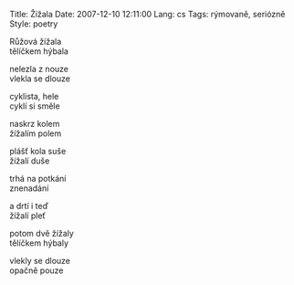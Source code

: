 Title: Žížala
Date: 2007-12-10 12:11:00
Lang: cs
Tags: rýmovaně, seriózně
Style: poetry

Růžová žížala<br>
tělíčkem hýbala

nelezla z nouze<br>
vlekla se dlouze

cyklista, hele<br>
cyklí si směle

naskrz kolem<br>
žížalím polem

plášť kola suše<br>
žížalí duše

trhá na potkání<br>
znenadání

a drtí i teď<br>
žížalí pleť

potom dvě žížaly<br>
tělíčkem hýbaly

vlekly se dlouze<br>
opačně pouze
